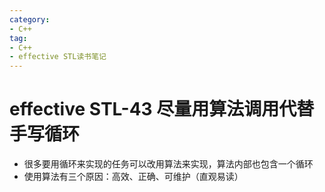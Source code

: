 ```yaml
---
category: 
- C++
tag:
- C++
- effective STL读书笔记
---
```


# effective STL-43 尽量用算法调用代替手写循环

- 很多要用循环来实现的任务可以改用算法来实现，算法内部也包含一个循环
- 使用算法有三个原因：高效、正确、可维护（直观易读）

